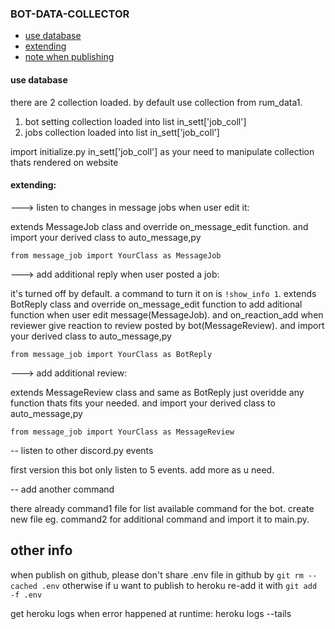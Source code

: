 ### BOT-DATA-COLLECTOR

 - [use database](#use-database)
 - [extending](#extending )
 - [note when publishing](#other-info)
 #### use database
there are 2 collection loaded.
by default use collection from rum_data1.

1. bot setting collection loaded into list in_sett['job_coll']
2. jobs collection loaded into list in_sett['job_coll']

import initialize.py in_sett['job_coll'] as your need to manipulate collection thats rendered on website

 #### extending: 
 
 ---> listen to changes in message jobs when user edit it:

 extends MessageJob class and override on_message_edit function.
 and import your derived class to auto_message,py

    from message_job import YourClass as MessageJob
    

 
 ---> add additional reply when user posted a job:

 it's turned off by default. a command to turn it on is `!show_info 1`.
  extends BotReply class and override on_message_edit function 
  to add aditional function when user edit message(MessageJob).
  and on_reaction_add when reviewer give reaction to review posted by bot(MessageReview).
 and import your derived class to auto_message,py

    from message_job import YourClass as BotReply

 
 
---> add additional review:

 extends MessageReview class and 
 same as BotReply just overidde any function thats fits your needed.
 and import your derived class to auto_message,py

    from message_job import YourClass as MessageReview

-- listen to other discord.py events

first version this bot only  listen to 5 events.
add more as u need.

-- add another command

there already command1 file for list available command for the bot. 
create new file eg. command2 for additional command and import it to main.py.

 
 
## other info
when publish on github, please don't share .env file in github by `git rm --cached .env`
otherwise if u want to publish to heroku re-add it with `git add -f .env`

get heroku logs when error happened at runtime:
heroku logs --tails



